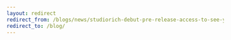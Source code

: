 ```yaml
---
layout: redirect
redirect_from: /blogs/news/studiorich-debut-pre-release-access-to-see-you-later-oscillator
redirect_to: /blog/
---
```

